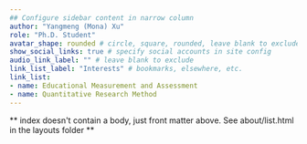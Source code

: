 ```yaml
---
## Configure sidebar content in narrow column
author: "Yangmeng (Mona) Xu"
role: "Ph.D. Student"
avatar_shape: rounded # circle, square, rounded, leave blank to exclude
show_social_links: true # specify social accounts in site config
audio_link_label: "" # leave blank to exclude
link_list_label: "Interests" # bookmarks, elsewhere, etc.
link_list:
- name: Educational Measurement and Assessment
- name: Quantitative Research Method
---
```


** index doesn't contain a body, just front matter above.
See about/list.html in the layouts folder **
